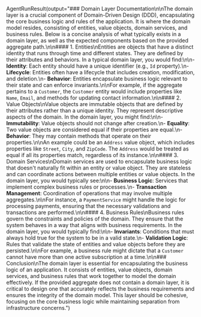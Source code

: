 AgentRunResult(output="### Domain Layer Documentation\n\nThe domain layer is a crucial component of Domain-Driven Design (DDD), encapsulating the core business logic and rules of the application. It is where the domain model resides, consisting of entities, value objects, domain services, and business rules. Below is a concise analysis of what typically exists in a domain layer, as well as the expected components based on the provided aggregate path.\n\n#### 1. Entities\nEntities are objects that have a distinct identity that runs through time and different states. They are defined by their attributes and behaviors. In a typical domain layer, you would find:\n\n- **Identity**: Each entity should have a unique identifier (e.g., `Id` property).\n- **Lifecycle**: Entities often have a lifecycle that includes creation, modification, and deletion.\n- **Behavior**: Entities encapsulate business logic relevant to their state and can enforce invariants.\n\nFor example, if the aggregate pertains to a `Customer`, the `Customer` entity would include properties like `Name`, `Email`, and methods for updating contact information.\n\n#### 2. Value Objects\nValue objects are immutable objects that are defined by their attributes rather than a unique identity. They represent descriptive aspects of the domain. In the domain layer, you might find:\n\n- **Immutability**: Value objects should not change after creation.\n- **Equality**: Two value objects are considered equal if their properties are equal.\n- **Behavior**: They may contain methods that operate on their properties.\n\nAn example could be an `Address` value object, which includes properties like `Street`, `City`, and `ZipCode`. The `Address` would be treated as equal if all its properties match, regardless of its instance.\n\n#### 3. Domain Services\nDomain services are used to encapsulate business logic that doesn't naturally fit within an entity or value object. They are stateless and can coordinate actions between multiple entities or value objects. In the domain layer, you would typically see:\n\n- **Business Logic**: Services that implement complex business rules or processes.\n- **Transaction Management**: Coordination of operations that may involve multiple aggregates.\n\nFor instance, a `PaymentService` might handle the logic for processing payments, ensuring that the necessary validations and transactions are performed.\n\n#### 4. Business Rules\nBusiness rules govern the constraints and policies of the domain. They ensure that the system behaves in a way that aligns with business requirements. In the domain layer, you would typically find:\n\n- **Invariants**: Conditions that must always hold true for the system to be in a valid state.\n- **Validation Logic**: Rules that validate the state of entities and value objects before they are persisted.\n\nFor example, a business rule might dictate that a `Customer` cannot have more than one active subscription at a time.\n\n### Conclusion\nThe domain layer is essential for encapsulating the business logic of an application. It consists of entities, value objects, domain services, and business rules that work together to model the domain effectively. If the provided aggregate does not contain a domain layer, it is critical to design one that accurately reflects the business requirements and ensures the integrity of the domain model. This layer should be cohesive, focusing on the core business logic while maintaining separation from infrastructure concerns.")
